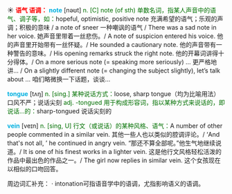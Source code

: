☀ <font color="red">**语气 语调：**</font>
<font color="sky blue">**note**</font> [nəʊt] 
<font color="rgb(227, 108, 9)">n. [C] note (of sth) 单数名词，指某人声音中的语气、调子等，如：</font>hopeful, optimistic, positive note 充满希望的语气；乐观的声调；积极的意味 / a note of sneer 一种嘲讽的语气 / There was a sad note in her voice. 她声音里带着一丝悲伤。/ A note of suspicion entered his voice. 他的声音里开始带有一丝怀疑。/ He sounded a cautionary note. 他的声音带有一种警告的意味。/ His opening remarks struck the right note. 他的开幕词讲得十分得体。/ On a more serious note (= speaking more seriously) … 更严格地讲… / On a slightly different note (= changing the subject slightly), let’s talk about … 咱们略微换一下话题，谈谈…

<font color="sky blue">**tongue**</font> [tʌŋ] 
<font color="rgb(227, 108, 9)">n. [sing.] 某种说话方式：</font>loose, sharp tongue（均为比喻用法）口风不严；说话尖刻 <font color="rgb(227, 108, 9)">adj. -tongued 用于构成形容词，指以某种方式来说话的，即说话…的：</font>sharp-tongued 说话尖刻的
        
<font color="sky blue">**vein**</font> [veɪn]
<font color="rgb(227, 108, 9)">n. [sing, U] 行文（或说话）的某种风格、语气：</font>A number of other people commented in a similar vein. 其他一些人也以类似的腔调评论。/ ‘And that's not all, ’ he continued in angry vein. “那还不算全部呢。”他生气地继续说道。/ It is one of his finest works in a lighter vein. 这是他行文风格轻松活泼的作品中最出色的作品之一。/ The girl now replies in similar vein. 这个女孩现在以相似的口吻回答。

周边词汇补充：
· intonation可指语音学中的语调，尤指影响语义的语调。